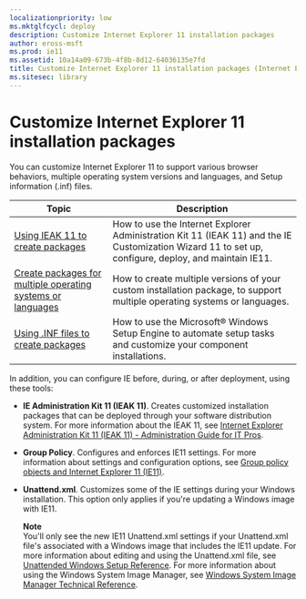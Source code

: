```yaml
---
localizationpriority: low
ms.mktglfcycl: deploy
description: Customize Internet Explorer 11 installation packages
author: eross-msft
ms.prod: ie11
ms.assetid: 10a14a09-673b-4f8b-8d12-64036135e7fd
title: Customize Internet Explorer 11 installation packages (Internet Explorer 11 for IT Pros)
ms.sitesec: library
---
```



# Customize Internet Explorer 11 installation packages
You can customize Internet Explorer 11 to support various browser behaviors, multiple operating system versions and languages, and Setup information (.inf) files.

|Topic                                                                   |Description                                         |
|------------------------------------------------------------------------|----------------------------------------------------|
|[Using IEAK 11 to create packages](using-ieak11-to-create-install-packages.md) |How to use the Internet Explorer Administration Kit 11 (IEAK 11) and the IE Customization Wizard 11 to set up, configure, deploy, and maintain IE11. |
|[Create packages for multiple operating systems or languages](create-install-packages-for-multiple-operating-systems-or-languages.md) |How to create multiple versions of your custom installation package, to support multiple operating systems or languages. |
|[Using .INF files to create packages](using-inf-files-to-create-install-packages.md) |How to use the Microsoft® Windows Setup Engine to automate setup tasks and customize your component installations. |



In addition, you can configure IE before, during, or after deployment, using these tools:

-   **IE Administration Kit 11 (IEAK 11)**. Creates customized installation packages that can be deployed through your software distribution system. For more information about the IEAK 11, see [Internet Explorer Administration Kit 11 (IEAK 11) - Administration Guide for IT Pros](../ie11-ieak/index.md).

-   **Group Policy**. Configures and enforces IE11 settings. For more information about settings and configuration options, see [Group policy objects and Internet Explorer 11 (IE11)](group-policy-objects-and-ie11.md).

-   **Unattend.xml**. Customizes some of the IE settings during your Windows installation. This option only applies if you're updating a Windows image with IE11.<p>**Note**<br>
You'll only see the new IE11 Unattend.xml settings if your Unattend.xml file's associated with a Windows image that includes the IE11 update. For more information about editing and using the Unattend.xml file, see [Unattended Windows Setup Reference](http://go.microsoft.com/fwlink/p/?LinkId=276788). For more information about using the Windows System Image Manager, see [Windows System Image Manager Technical Reference](http://go.microsoft.com/fwlink/p/?LinkId=276789).

     

 

 



